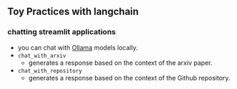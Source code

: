 ## Toy Practices with langchain

### chatting streamlit applications
* you can chat with [Ollama](https://github.com/ollama/ollama) models locally.
* `chat_with_arxiv`
  * generates a response based on the context of the arxiv paper.
* `chat_with_repository`
  * generates a response based on the context of the Github repository.
